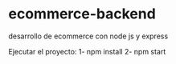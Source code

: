 # ecommerce-backend

desarrollo de ecommerce con node js y express

Ejecutar el proyecto:
1- npm install
2- npm start

